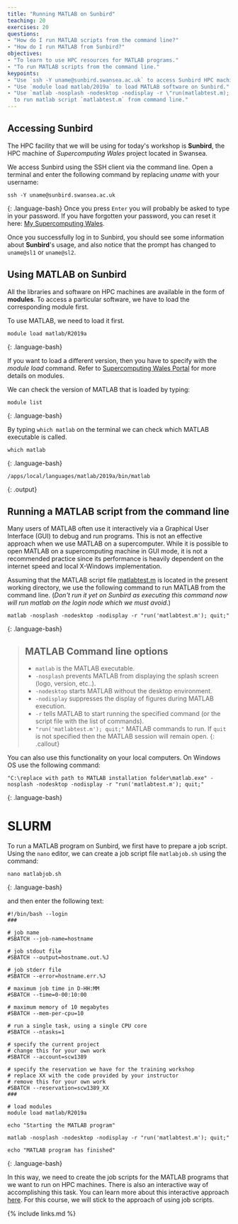 ```yaml
---
title: "Running MATLAB on Sunbird"
teaching: 20
exercises: 20
questions:
- "How do I run MATLAB scripts from the command line?"
- "How do I run MATLAB from Sunbird?"
objectives:
- "To learn to use HPC resources for MATLAB programs."
- "To run MATLAB scripts from the command line."
keypoints:
- "Use `ssh -Y uname@sunbird.swansea.ac.uk` to access Sunbird HPC machine."
- "Use `module load matlab/2019a` to load MATLAB software on Sunbird."
- "Use `matlab -nosplash -nodesktop -nodisplay -r \"run(matlabtest.m); quit;\"`
  to run matlab script `matlabtest.m` from command line."
---
```


## Accessing Sunbird
The HPC facility that we will be using for today's workshop is
**Sunbird**, the HPC machine of *Supercomputing Wales* project located
in Swansea.

We access Sunbird using the SSH client via the command line. Open a terminal
and enter the following command by replacing *uname* with your username:
~~~
ssh -Y uname@sunbird.swansea.ac.uk
~~~
{: .language-bash}
Once you press `Enter` you will probably be asked to type in your password.
If you have forgotten your password, you can reset it here:
[My Supercomputing Wales](https://scw.bangor.ac.uk/en/accounts/login/?next=/en/).

Once you successfully log in to Sunbird, you should see some information
about **Sunbird**'s usage, and also notice that the prompt has changed to
`uname@sl1` or `uname@sl2`.

## Using MATLAB on Sunbird

All the libraries and software on HPC machines are available in the
form of **modules**. To access a particular software, we have to load
the corresponding module first.

To use MATLAB, we need to load it first.
~~~
module load matlab/R2019a
~~~
{: .language-bash}

If you want to load a different version, then you have to specify
with the *module load* command. Refer to
[Supercomputing Wales Portal](https://portal.supercomputing.wales/index.php/command-line-environment/)
for more details on modules.

We can check the version of MATLAB that is loaded by typing:
~~~
module list
~~~
{: .language-bash}

By typing `which matlab` on the terminal we can check which MATLAB executable is called.
~~~
which matlab
~~~
{: .language-bash}

~~~
/apps/local/languages/matlab/2019a/bin/matlab
~~~
{: .output}


## Running a MATLAB script from the command line
Many users of MATLAB often use it interactively via a Graphical User
Interface (GUI) to debug and run programs. This is not an effective
approach when we use MATLAB on a supercomputer. While it is possible
to open MATLAB on a supercomputing machine in GUI mode, it is not a
recommended practice since its performance is heavily dependent on the
internet speed and local X-Windows implementation.

Assuming that the MATLAB script file [matlabtest.m](../files/matlabtest.m) is located in
the present working directory, we use the following command to run
MATLAB from the command line. (*Don't run it yet on Sunbird as executing this
command now will run matlab on the login node which we must avoid.*)
~~~
matlab -nosplash -nodesktop -nodisplay -r "run('matlabtest.m'); quit;"
~~~
{: .language-bash}

> ## MATLAB Command line options
> * `matlab` is the MATLAB executable.
> * `-nosplash` prevents MATLAB from displaying the splash screen (logo, version, etc..).
> * `-nodesktop` starts MATLAB without the desktop environment.
> * `-nodisplay` suppresses the display of figures during MATLAB execution.
> * `-r` tells MATLAB to start running the specified command (or the script file with the list of commands).
> * `"run('matlabtest.m'); quit;"` MATLAB commands to run. If `quit` is not specified then the MATLAB session will remain open.
{: .callout}

You can also use this functionality on your local computers.
On Windows OS use the following command:
~~~
"C:\replace with path to MATLAB installation folder\matlab.exe" -nosplash -nodesktop -nodisplay -r "run('matlabtest.m'); quit;"
~~~
{: .language-bash}


# SLURM
To run a MATLAB program on Sunbird, we first have to prepare a
job script. Using the `nano` editor, we can create a job script file
`matlabjob.sh` using the command:

~~~
nano matlabjob.sh
~~~
{: .language-bash}

and then enter the following text:
~~~
#!/bin/bash --login
###

# job name
#SBATCH --job-name=hostname

# job stdout file
#SBATCH --output=hostname.out.%J

# job stderr file
#SBATCH --error=hostname.err.%J

# maximum job time in D-HH:MM
#SBATCH --time=0-00:10:00

# maximum memory of 10 megabytes
#SBATCH --mem-per-cpu=10

# run a single task, using a single CPU core
#SBATCH --ntasks=1

# specify the current project
# change this for your own work
#SBATCH --account=scw1389

# specify the reservation we have for the training workshop
# replace XX with the code provided by your instructor
# remove this for your own work
#SBATCH --reservation=scw1389_XX
###

# load modules
module load matlab/R2019a

echo "Starting the MATLAB program"

matlab -nosplash -nodesktop -nodisplay -r "run('matlabtest.m'); quit;"

echo "MATLAB program has finished"
~~~
{: .language-bash}


In this way, we need to create the job scripts for the MATLAB programs
that we want to run on HPC machines. There is also an interactive way of
accomplishing this task. You can learn more about this interactive approach
[here](https://edbennett.github.io/SCW-tutorial/04-running-jobs/).
For this course, we will stick to the approach of using job scripts.


{% include links.md %}
